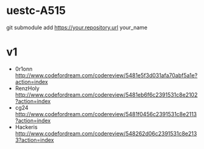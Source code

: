 uestc-A515
==========


git submodule add https://your.repository.url your_name

# v1

- 0r1onn http://www.codefordream.com/codereview/5481e5f3d031afa70abf5a1e?action=index
- RenzHoly http://www.codefordream.com/codereview/5481eb6f6c2391531c8e2102?action=index
- cg24 http://www.codefordream.com/codereview/5481f0456c2391531c8e2113?action=index
- Hackeris http://www.codefordream.com/codereview/548262d06c2391531c8e2133?action=index
